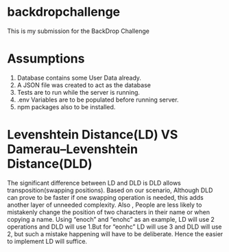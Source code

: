 # backdropchallenge
This is my submission for the BackDrop Challenge

# Assumptions
1. Database contains some User Data already.
2. A JSON file was created to act as the database
3. Tests are to run while the server is running.
4. .env Variables are to be populated before running server.
5. npm packages also to be installed.

# Levenshtein Distance(LD) VS Damerau–Levenshtein Distance(DLD)
The significant difference between LD and DLD is DLD allows transposition(swapping positions). Based on our scenario, Although DLD can prove to be faster if one swapping operation is needed, this adds another layer of unneeded complexity. Also , People are less likely to mistakenly change the position of two characters in their name or when copying a name.  Using “enoch” and “enohc” as an example, LD will use 2 operations and DLD will use 1.But for “eonhc” LD will use 3 and DLD will use 2, but such a mistake happening will have to be deliberate. Hence the easier to implement LD will suffice.
